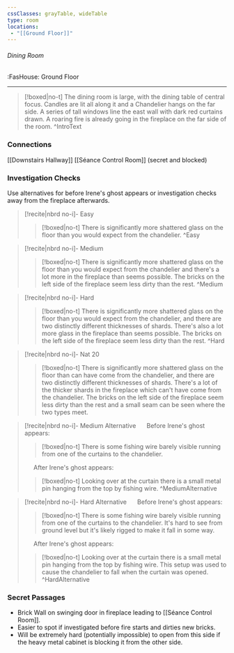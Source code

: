 ```yaml
---
cssClasses: grayTable, wideTable
type: room
locations:
 - "[[Ground Floor]]"
---
```

###### Dining Room
<span class="sub2">:FasHouse: Ground Floor</span>

---

> [!boxed|no-t]
> The dining room is large, with the dining table of central focus. Candles are lit all along it and a Chandelier hangs on the far side. A series of tall windows line the east wall with dark red curtains drawn. A roaring fire is already going in the fireplace on the far side of the room.
>^IntroText
	
### Connections
[[Downstairs Hallway]]
[[Séance Control Room]] (secret and blocked)

### Investigation Checks

Use alternatives for before Irene's ghost appears or investigation checks away from the fireplace afterwards.

> [!recite|nbrd no-i]- Easy
> <br>
> 
>> [!boxed|no-t]
>> There is significantly more shattered glass on the floor than you would expect from the chandelier.
>^Easy

> [!recite|nbrd no-i]- Medium
> <br>
> 
>> [!boxed|no-t]
>> There is significantly more shattered glass on the floor than you would expect from the chandelier and there's a lot more in the fireplace than seems possible. The bricks on the left side of the fireplace seem less dirty than the rest.
>^Medium

> [!recite|nbrd no-i]- Hard
> <br>
> 
>> [!boxed|no-t]
>> There is significantly more shattered glass on the floor than you would expect from the chandelier, and there are two distinctly different thicknesses of shards. There's also a lot more glass in the fireplace than seems possible. The bricks on the left side of the fireplace seem less dirty than the rest.
>^Hard

> [!recite|nbrd no-i]- Nat 20
> <br>
> 
>> [!boxed|no-t]
>> There is significantly more shattered glass on the floor than can have come from the chandelier, and there are two distinctly different thicknesses of shards. There's a lot of the thicker shards in the fireplace which can't have come from the chandelier. The bricks on the left side of the fireplace seem less dirty than the rest and a small seam can be seen where the two types meet. 

> [!recite|nbrd no-i]- Medium Alternative
> $\quad$ Before Irene's ghost appears:
>> [!boxed|no-t]
>> There is some fishing wire barely visible running from one of the curtains to the chandelier. 
>
> $\quad$ After Irene's ghost appears:
>> [!boxed|no-t]
>> Looking over at the curtain there is a small metal pin hanging from the top by fishing wire.
>^MediumAlternative

> [!recite|nbrd no-i]- Hard Alternative
> $\quad$ Before Irene's ghost appears:
>> [!boxed|no-t]
>> There is some fishing wire barely visible running from one of the curtains to the chandelier. It's hard to see from ground level but it's likely rigged to make it fall in some way.
>
> $\quad$ After Irene's ghost appears:
>> [!boxed|no-t]
>> Looking over at the curtain there is a small metal pin hanging from the top by fishing wire. This setup was used to cause the chandelier to fall when the curtain was opened.
>^HardAlternative

### Secret Passages
- Brick Wall on swinging door in fireplace leading to ⁠[[Séance Control Room]].
- Easier to spot if investigated before fire starts and dirties new bricks.
- Will be extremely hard (potentially impossible) to open from this side if the heavy metal cabinet is blocking it from the other side.


